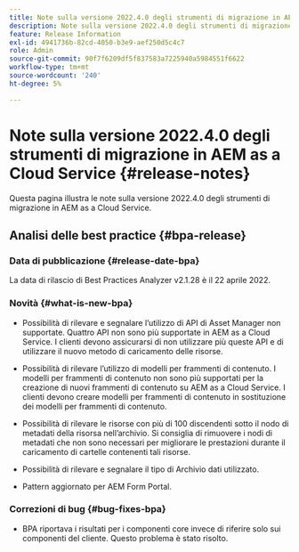 ```yaml
---
title: Note sulla versione 2022.4.0 degli strumenti di migrazione in AEM as a Cloud Service
description: Note sulla versione 2022.4.0 degli strumenti di migrazione in AEM as a Cloud Service
feature: Release Information
exl-id: 4941736b-82cd-4050-b3e9-aef250d5c4c7
role: Admin
source-git-commit: 90f7f6209df5f837583a7225940a5984551f6622
workflow-type: tm+mt
source-wordcount: '240'
ht-degree: 5%

---
```


# Note sulla versione 2022.4.0 degli strumenti di migrazione in AEM as a Cloud Service {#release-notes}

Questa pagina illustra le note sulla versione 2022.4.0 degli strumenti di migrazione in AEM as a Cloud Service.

## Analisi delle best practice {#bpa-release}

### Data di pubblicazione {#release-date-bpa}

La data di rilascio di Best Practices Analyzer v2.1.28 è il 22 aprile 2022.

### Novità {#what-is-new-bpa}

* Possibilità di rilevare e segnalare l’utilizzo di API di Asset Manager non supportate. Quattro API non sono più supportate in AEM as a Cloud Service. I clienti devono assicurarsi di non utilizzare più queste API e di utilizzare il nuovo metodo di caricamento delle risorse.

* Possibilità di rilevare l’utilizzo di modelli per frammenti di contenuto. I modelli per frammenti di contenuto non sono più supportati per la creazione di nuovi frammenti di contenuto su AEM as a Cloud Service. I clienti devono creare modelli per frammenti di contenuto in sostituzione dei modelli per frammenti di contenuto.

* Possibilità di rilevare le risorse con più di 100 discendenti sotto il nodo di metadati della risorsa nell’archivio. Si consiglia di rimuovere i nodi di metadati che non sono necessari per migliorare le prestazioni durante il caricamento di cartelle contenenti tali risorse.

* Possibilità di rilevare e segnalare il tipo di Archivio dati utilizzato.

* Pattern aggiornato per AEM Form Portal.

### Correzioni di bug {#bug-fixes-bpa}

* BPA riportava i risultati per i componenti core invece di riferire solo sui componenti del cliente. Questo problema è stato risolto.
